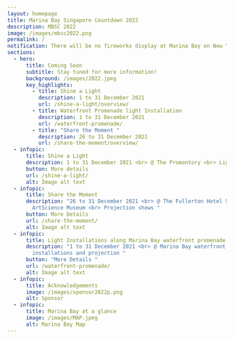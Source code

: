 ```yaml
---
layout: homepage
title: Marina Bay Singapore Countdown 2022
description: MBSC 2022
image: /images/mbsc2022.png
permalink: /
notification: There will be no fireworks display at Marina Bay on New Year's Eve.
sections:
  - hero:
      title: Coming Soon
      subtitle: Stay tuned for more information!
      background: /images/2022.jpeg
      key_highlights:
        - title: Shine a Light
          description: 1 to 31 December 2021
          url: /shine-a-light/overview/
        - title: Waterfront Promenade light Installation
          description: 1 to 31 December 2021
          url: /waterfront-promenade/
        - title: "Share the Moment "
          description: 26 to 31 December 2021
          url: /share-the-moment/overview/
  - infopic:
      title: Shine a Light
      description: 1 to 31 December 2021 <br> @ The Promontory <br> Light display and animation
      button: More details
      url: /shine-a-light/
      alt: Image alt text
  - infopic:
      title: Share the Moment
      description: "26 to 31 December 2021 <br> @ The Fullerton Hotel Singapore, Merlion,
        ArtScience Museum <br> Projection shows "
      button: More Details
      url: /share-the-moment/
      alt: Image alt text
  - infopic:
      title: Light Installations along Marina Bay waterfront promenade
      description: "1 to 31 December 2021 <br> @ Marina Bay waterfront promenade <br> Light
        installations and projection "
      button: "More Details "
      url: /waterfront-promenade/
      alt: Image alt text
  - infopic:
      title: Acknowledgements
      image: /images/sponsor2022p.png
      alt: Sponsor
  - infopic:
      title: Marina Bay at a glance
      image: /images/MAP.jpeg
      alt: Marina Bay Map
---
```

